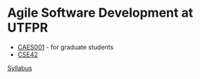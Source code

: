 # Agile Software Development at UTFPR

- [CAES001](https://www.utfpr.edu.br/cursos/coordenacoes/stricto-sensu/ppgca-ct/documentos/ementario/disciplinas-especificas/linha-de-pesquisa-em-engenharia-de-software/caes001-metodologias-ageis-para-o-desenvolvimento-de-software) - for graduate students
- [CSE42]()

[Syllabus](caes001_syllabus.md)

